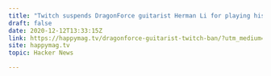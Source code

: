 ```yaml
---
title: "Twitch suspends DragonForce guitarist Herman Li for playing his own music"
draft: false
date: 2020-12-12T13:33:15Z
link: https://happymag.tv/dragonforce-guitarist-twitch-ban/?utm_medium=RSS&utm_source=hune
site: happymag.tv
topic: Hacker News  

---
```


